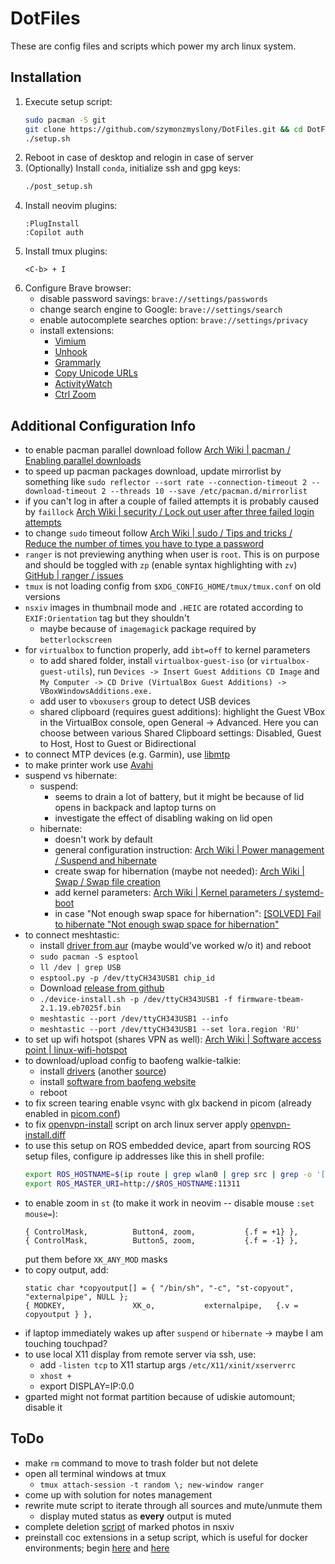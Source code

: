 # DotFiles

These are config files and scripts which power my arch linux system.

## Installation

1. Execute setup script:
   ```bash
   sudo pacman -S git
   git clone https://github.com/szymonzmyslony/DotFiles.git && cd DotFiles
   ./setup.sh
   ```
2. Reboot in case of desktop and relogin in case of server
3. (Optionally) Install `conda`, initialize ssh and gpg keys:
   ```bash
   ./post_setup.sh
   ```
4. Install neovim plugins:
   ```
   :PlugInstall
   :Copilot auth
   ```
5. Install tmux plugins:
   ```
   <C-b> + I
   ```
6. Configure Brave browser:
   - disable password savings: `brave://settings/passwords`
   - change search engine to Google: `brave://settings/search`
   - enable autocomplete searches option: `brave://settings/privacy`
   - install extensions:
     - [Vimium](https://chromewebstore.google.com/detail/vimium/dbepggeogbaibhgnhhndojpepiihcmeb)
     - [Unhook](https://chromewebstore.google.com/detail/unhook-remove-youtube-rec/khncfooichmfjbepaaaebmommgaepoid)
     - [Grammarly](https://chromewebstore.google.com/detail/grammarly-ai-writing-and/kbfnbcaeplbcioakkpcpgfkobkghlhen)
     - [Copy Unicode URLs](https://chromewebstore.google.com/detail/copy-unicode-urls/fnbbfiapefhkicjhecnoepbijhanpkjp)
     - [ActivityWatch](https://chromewebstore.google.com/detail/activitywatch-web-watcher/nglaklhklhcoonedhgnpgddginnjdadi)
     - [Ctrl Zoom](https://chromewebstore.google.com/detail/ctrl-zoom/indpmklmjbcfkbnbhoknlggplddednhp)

## Additional Configuration Info

- to enable pacman parallel download follow [Arch Wiki | pacman / Enabling parallel downloads](https://wiki.archlinux.org/title/pacman#Enabling_parallel_downloads)
- to speed up pacman packages download, update mirrorlist by something like `sudo reflector --sort rate --connection-timeout 2 --download-timeout 2 --threads 10 --save /etc/pacman.d/mirrorlist`
- if you can't log in after a couple of failed attempts it is probably caused by `faillock` [Arch Wiki | security / Lock out user after three failed login attempts](https://wiki.archlinux.org/title/security#Lock_out_user_after_three_failed_login_attempts)
- to change `sudo` timeout follow [Arch Wiki | sudo / Tips and tricks / Reduce the number of times you have to type a password](https://wiki.archlinux.org/title/sudo#Reduce_the_number_of_times_you_have_to_type_a_password)
- `ranger` is not previewing anything when user is `root`. This is on purpose and should be toggled with `zp` (enable syntax highlighting with `zv`) [GitHub | ranger / issues](https://github.com/ranger/ranger/issues/1369#issuecomment-450562777)
- `tmux` is not loading config from `$XDG_CONFIG_HOME/tmux/tmux.conf` on old versions
- `nsxiv` images in thumbnail mode and `.HEIC` are rotated according to `EXIF:Orientation` tag but they shouldn't
  - maybe because of `imagemagick` package required by `betterlockscreen`
- for `virtualbox` to function properly, add `ibt=off` to kernel parameters
  - to add shared folder, install `virtualbox-guest-iso` (or `virtualbox-guest-utils`), run `Devices -> Insert Guest Additions CD Image` and `My Computer -> CD Drive (VirtualBox Guest Additions) -> VBoxWindowsAdditions.exe.`
  - add user to `vboxusers` group to detect USB devices
  - shared clipboard (requires guest additions): highlight the Guest VBox in the VirtualBox console, open General -> Advanced. Here you can choose between various Shared Clipboard settings: Disabled, Guest to Host, Host to Guest or Bidirectional
- to connect MTP devices (e.g. Garmin), use [libmtp](https://wiki.archlinux.org/title/Media_Transfer_Protocol#libmtp)
- to make printer work use [Avahi](https://wiki.archlinux.org/title/Avahi)
- suspend vs hibernate:
  - suspend:
    - seems to drain a lot of battery, but it might be because of lid opens in backpack and laptop turns on
    - investigate the effect of disabling waking on lid open
  - hibernate:
    - doesn't work by default
    - general configuration instruction: [Arch Wiki | Power management / Suspend and hibernate](https://wiki.archlinux.org/title/Power_management/Suspend_and_hibernate#Hibernation)
    - create swap for hibernation (maybe not needed): [Arch Wiki | Swap / Swap file creation](https://wiki.archlinux.org/title/swap#Swap_file_creation)
    - add kernel parameters: [Arch Wiki | Kernel parameters / systemd-boot](https://wiki.archlinux.org/title/Kernel_parameters#systemd-boot)
    - in case "Not enough swap space for hibernation": [[SOLVED] Fail to hibernate "Not enough swap space for hibernation"](https://bbs.archlinux.org/viewtopic.php?id=259382)
- to connect meshtastic:
  - install [driver from aur](https://aur.archlinux.org/packages/ch343ser-dkms-git) (maybe would've worked w/o it) and reboot
  - `sudo pacman -S esptool`
  - `ll /dev | grep USB`
  - `esptool.py -p /dev/ttyCH343USB1 chip_id`
  - Download [release from github](https://github.com/meshtastic/firmware/releases)
  - `./device-install.sh -p /dev/ttyCH343USB1 -f firmware-tbeam-2.1.19.eb7025f.bin`
  - `meshtastic --port /dev/ttyCH343USB1 --info`
  - `meshtastic --port /dev/ttyCH343USB1 --set lora.region 'RU'`
- to set up wifi hotspot (shares VPN as well): [Arch Wiki | Software access point | linux-wifi-hotspot](https://wiki.archlinux.org/title/software_access_point#linux-wifi-hotspot)
- to download/upload config to baofeng walkie-talkie:
  - install [drivers](https://www.silabs.com/developers/usb-to-uart-bridge-vcp-drivers?tab=downloads?tab=downloads) (another [source](https://xn--80abhh4be6b.xn--p1ai/ivstrukcii-i-soft/drajveri))
  - install [software from baofeng website](https://www.baofengradio.com/pages/download)
  - reboot
- to fix screen tearing enable vsync with glx backend in picom (already enabled in [picom.conf](./.config/picom/picom.conf))
- to fix [openvpn-install](https://github.com/angristan/openvpn-install) script on arch linux server apply [openvpn-install.diff](./.local/share/diffs/openvpn-install.diff)
- to use this setup on ROS embedded device, apart from sourcing ROS setup files, configure ip addresses like this in shell profile:
  ```bash
  export ROS_HOSTNAME=$(ip route | grep wlan0 | grep src | grep -o '[0-9]\{1,3\}\.[0-9]\{1,3\}\.[0-9]\{1,3\}\.[0-9]\{1,3\}' | tail -1)
  export ROS_MASTER_URI=http://$ROS_HOSTNAME:11311
  ```
- to enable zoom in `st` (to make it work in neovim -- disable mouse `:set mouse=`):
  ```
  { ControlMask,          Button4, zoom,           {.f = +1} },
  { ControlMask,          Button5, zoom,           {.f = -1} },
  ```
  put them before `XK_ANY_MOD` masks
- to copy output, add:
  ```
  static char *copyoutput[] = { "/bin/sh", "-c", "st-copyout", "externalpipe", NULL };
  { MODKEY,               XK_o,           externalpipe,   {.v = copyoutput } },
  ```
- if laptop immediately wakes up after `suspend` or `hibernate` -> maybe I am touching touchpad?
- to use local X11 display from remote server via ssh, use:
  - add `-listen tcp` to X11 startup args `/etc/X11/xinit/xserverrc`
  - `xhost +`
  - export DISPLAY=IP:0.0
- gparted might not format partition because of udiskie automount; disable it

## ToDo

- make `rm` command to move to trash folder but not delete
- open all terminal windows at tmux
  - `tmux attach-session -t random \; new-window ranger`
- come up with solution for notes management
- rewrite mute script to iterate through all sources and mute/unmute them
  - display muted status as **every** output is muted
- complete deletion [script](./config/nsxiv/exec/key-handler) of marked photos in nsxiv
- preinstall coc extensions in a setup script, which is useful for docker environments; begin [here](https://github.com/neoclide/coc.nvim/issues/2237) and [here](https://github.com/neoclide/coc.nvim/issues/118)
